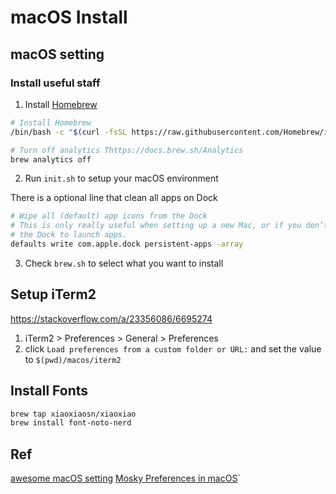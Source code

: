 # macOS Install

## macOS setting
### Install useful staff

1. Install [Homebrew](https://docs.brew.sh/)

```bash
# Install Homebrew
/bin/bash -c "$(curl -fsSL https://raw.githubusercontent.com/Homebrew/install/HEAD/install.sh)"

# Turn off analytics Thttps://docs.brew.sh/Analytics
brew analytics off
```

2. Run `init.sh` to setup your macOS environment

There is a optional line that clean all apps on Dock
```bash
# Wipe all (default) app icons from the Dock
# This is only really useful when setting up a new Mac, or if you don’t use
# the Dock to launch apps.
defaults write com.apple.dock persistent-apps -array
```

3. Check `brew.sh` to select what you want to install

## Setup iTerm2
https://stackoverflow.com/a/23356086/6695274

1. iTerm2 > Preferences > General > Preferences
2. click `Load preferences from a custom folder or URL:`
    and set the value to `$(pwd)/macos/iterm2`

## Install Fonts

```bash
brew tap xiaoxiaosn/xiaoxiao
brew install font-noto-nerd
```

## Ref

[awesome macOS setting](https://github.com/mathiasbynens/dotfiles/blob/main/.macos)
[Mosky Preferences in macOS](https://paper.dropbox.com/doc/Moskys-Preferences-in-macOS--Bbfa5TyUBQ2SscGRgh6Q0KZeAg-dG5SIszlLEGT5DkFQv7yu)`
